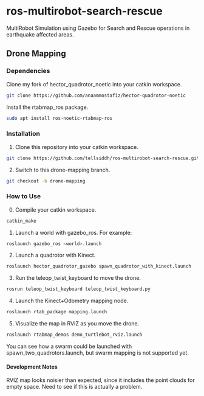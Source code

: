 
# ros-multirobot-search-rescue

MultiRobot Simulation using Gazebo for Search and Rescue operations in earthquake affected areas.

  

## Drone Mapping

### Dependencies
 Clone my fork of hector_quadrotor_noetic into your catkin workspace.
```sh
git clone https://github.com/anaammostafiz/hector-quadrotor-noetic
```
Install the rtabmap_ros package.
```sh
sudo apt install ros-noetic-rtabmap-ros
```
### Installation
1. Clone this repository into your catkin workspace.
```sh
git clone https://github.com/tellsiddh/ros-multirobot-search-rescue.git
```
2. Switch to this drone-mapping branch.
```sh
git checkout -b drone-mapping
```

### How to Use
0. Compile your catkin workspace.
```sh
catkin_make
```
1. Launch a world with gazebo_ros. For example:
```sh
roslaunch gazebo_ros <world>.launch
```
2. Launch a quadrotor with Kinect.
```sh
roslaunch hector_quadrotor_gazebo spawn_quadrotor_with_kinect.launch
```
3. Run the teleop_twist_keyboard to move the drone.
```sh
rosrun teleop_twist_keyboard teleop_twist_keyboard.py
```
4. Launch the Kinect+Odometry mapping node.
```sh
roslaunch rtab_package mapping.launch
```
5. Visualize the map in RVIZ as you move the drone.
```sh
roslaunch rtabmap_demos demo_turtlebot_rviz.launch
```
You can see how a swarm could be launched with spawn_two_quadrotors.launch, but swarm mapping is not supported yet.

#### Development Notes
RVIZ map looks noisier than expected, since it includes the point clouds for empty space. Need to see if this is actually a problem. 
